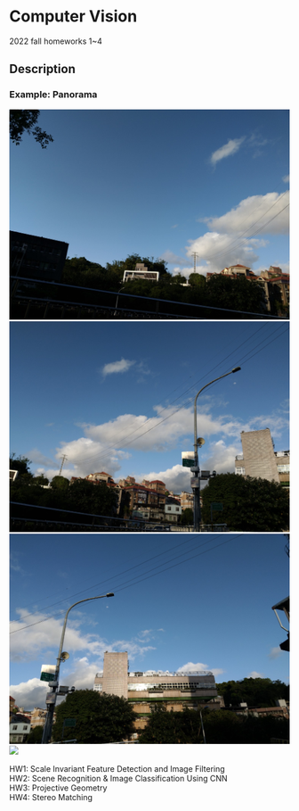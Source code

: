 # Computer Vision
2022 fall homeworks 1~4

## Description
### Example: Panorama
![](./hw3/resource/frame1.jpg)![](./hw3/resource/frame2.jpg)![](./hw3/resource/frame3.jpg)
![](./hw3/src/output3.jpg)
<!-- <img src="./hw3/resource/frame1.jpg" width="180" height="120"/><img src="./hw3/resource/frame2.jpg" width="180" height="120"/><img src="../hw3/resource/frame3.jpg" width="180" height="120"/>
<img src="./hw3/src/output3.jpg" width="540" height="140"/> -->
HW1: Scale Invariant Feature Detection and Image Filtering  
HW2: Scene Recognition & Image Classification Using CNN  
HW3: Projective Geometry  
HW4: Stereo Matching  

